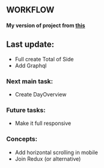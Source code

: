 WORKFLOW
---
#### My version of project from [this](https://www.frontendmentor.io/challenges/social-media-dashboard-with-theme-switcher-6oY8ozp_H)

## Last update:
  - Full create Total of Side
  - Add Graphql

### Next main task: 
  - Create DayOverview

### Future tasks:
  - Make it full responsive

### Concepts:
  - Add horizontal scrolling in mobile
  - Join Redux (or alternative)
